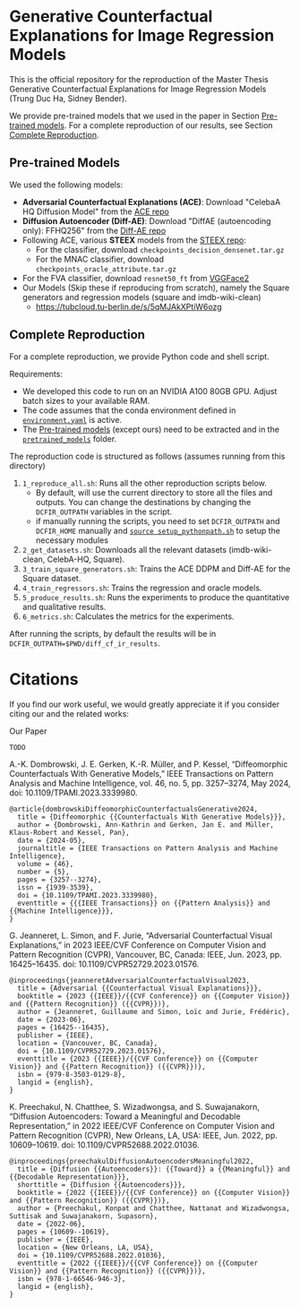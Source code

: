 # Generative Counterfactual Explanations for Image Regression Models

This is the official repository for the reproduction of the Master Thesis Generative Counterfactual Explanations for Image Regression Models (Trung Duc Ha, Sidney Bender).

We provide pre-trained models that we used in the paper in Section [Pre-trained models](#pre-trained-models). For a complete reproduction of our results, see Section [Complete Reproduction](#complete-reproduction).


## Pre-trained Models

We used the following models:

- **Adversarial Counterfactual Explanations (ACE)**: Download "CelebaA HQ Diffusion Model" from the [ACE repo](https://github.com/guillaumejs2403/ACE?tab=readme-ov-file#downloading-pre-trained-models)
- **Diffusion Autoencoder (Diff-AE)**: Download "DiffAE (autoencoding only): FFHQ256" from the [Diff-AE repo](https://github.com/phizaz/diffae?tab=readme-ov-file#checkpoints)
- Following ACE, various **STEEX** models from the [STEEX repo](https://github.com/valeoai/STEEX/releases): 
    - For the classifier, download `checkpoints_decision_densenet.tar.gz`
    - For the MNAC classifier, download `checkpoints_oracle_attribute.tar.gz `
- For the FVA classifier, download `resnet50_ft` from [VGGFace2](https://github.com/cydonia999/VGGFace2-pytorch)
- Our Models (Skip these if reproducing from scratch), namely the Square generators and regression models (square and imdb-wiki-clean) 
    - https://tubcloud.tu-berlin.de/s/5qMJAkXPtiW6ozg

## Complete Reproduction

For a complete reproduction, we provide Python code and shell script. 

Requirements:

- We developed this code to run on an NVIDIA A100 80GB GPU. Adjust batch sizes to your available RAM.
- The code assumes that the conda environment defined in [`environment.yaml`](/environment.yaml) is active.
- The [Pre-trained models](#pre-trained-models) (except ours) need to be extracted and in the [`pretrained_models`](/pretrained_models) folder.

The reproduction code is structured as follows (assumes running from this directory)

1. `1_reproduce_all.sh`: Runs all the other reproduction scripts below.
    - By default, will use the current directory to store all the files and outputs. You can change the destinations by changing the `DCFIR_OUTPATH` variables in the script.
    - if manually running the scripts, you need to set `DCFIR_OUTPATH` and `DCFIR_HOME` manually and  [`source setup_pythonpath.sh`](/setup_pythonpath.sh) to setup the necessary modules
2. `2_get_datasets.sh`: Downloads all the relevant datasets (imdb-wiki-clean, CelebA-HQ, Square).
3. `3_train_square_generators.sh`: Trains the ACE DDPM and Diff-AE for the Square dataset.
4. `4_train_regressors.sh`: Trains the regression and oracle models.
5. `5_produce_results.sh`: Runs the experiments to produce the quantitative and qualitative results.
5. `6_metrics.sh`: Calculates the metrics for the experiments.

After running the scripts, by default the results will be in `DCFIR_OUTPATH=$PWD/diff_cf_ir_results`.

# Citations

If you find our work useful, we would greatly appreciate it if you consider citing our and the related works:

Our Paper

```
TODO
```

A.-K. Dombrowski, J. E. Gerken, K.-R. Müller, and P. Kessel, “Diffeomorphic Counterfactuals With Generative Models,” IEEE Transactions on Pattern Analysis and Machine Intelligence, vol. 46, no. 5, pp. 3257–3274, May 2024, doi: 10.1109/TPAMI.2023.3339980.

```
@article{dombrowskiDiffeomorphicCounterfactualsGenerative2024,
  title = {Diffeomorphic {{Counterfactuals With Generative Models}}},
  author = {Dombrowski, Ann-Kathrin and Gerken, Jan E. and Müller, Klaus-Robert and Kessel, Pan},
  date = {2024-05},
  journaltitle = {IEEE Transactions on Pattern Analysis and Machine Intelligence},
  volume = {46},
  number = {5},
  pages = {3257--3274},
  issn = {1939-3539},
  doi = {10.1109/TPAMI.2023.3339980},
  eventtitle = {{{IEEE Transactions}} on {{Pattern Analysis}} and {{Machine Intelligence}}},
}
```

G. Jeanneret, L. Simon, and F. Jurie, “Adversarial Counterfactual Visual Explanations,” in 2023 IEEE/CVF Conference on Computer Vision and Pattern Recognition (CVPR), Vancouver, BC, Canada: IEEE, Jun. 2023, pp. 16425–16435. doi: 10.1109/CVPR52729.2023.01576.
```
@inproceedings{jeanneretAdversarialCounterfactualVisual2023,
  title = {Adversarial {{Counterfactual Visual Explanations}}},
  booktitle = {2023 {{IEEE}}/{{CVF Conference}} on {{Computer Vision}} and {{Pattern Recognition}} ({{CVPR}})},
  author = {Jeanneret, Guillaume and Simon, Loïc and Jurie, Frédéric},
  date = {2023-06},
  pages = {16425--16435},
  publisher = {IEEE},
  location = {Vancouver, BC, Canada},
  doi = {10.1109/CVPR52729.2023.01576},
  eventtitle = {2023 {{IEEE}}/{{CVF Conference}} on {{Computer Vision}} and {{Pattern Recognition}} ({{CVPR}})},
  isbn = {979-8-3503-0129-8},
  langid = {english},
}
```

K. Preechakul, N. Chatthee, S. Wizadwongsa, and S. Suwajanakorn, “Diffusion Autoencoders: Toward a Meaningful and Decodable Representation,” in 2022 IEEE/CVF Conference on Computer Vision and Pattern Recognition (CVPR), New Orleans, LA, USA: IEEE, Jun. 2022, pp. 10609–10619. doi: 10.1109/CVPR52688.2022.01036.
```
@inproceedings{preechakulDiffusionAutoencodersMeaningful2022,
  title = {Diffusion {{Autoencoders}}: {{Toward}} a {{Meaningful}} and {{Decodable Representation}}},
  shorttitle = {Diffusion {{Autoencoders}}},
  booktitle = {2022 {{IEEE}}/{{CVF Conference}} on {{Computer Vision}} and {{Pattern Recognition}} ({{CVPR}})},
  author = {Preechakul, Konpat and Chatthee, Nattanat and Wizadwongsa, Suttisak and Suwajanakorn, Supasorn},
  date = {2022-06},
  pages = {10609--10619},
  publisher = {IEEE},
  location = {New Orleans, LA, USA},
  doi = {10.1109/CVPR52688.2022.01036},
  eventtitle = {2022 {{IEEE}}/{{CVF Conference}} on {{Computer Vision}} and {{Pattern Recognition}} ({{CVPR}})},
  isbn = {978-1-66546-946-3},
  langid = {english},
}
```

